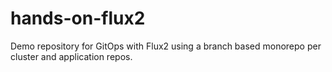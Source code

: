 # hands-on-flux2
Demo repository for GitOps with Flux2 using a branch based monorepo per cluster and application repos.
